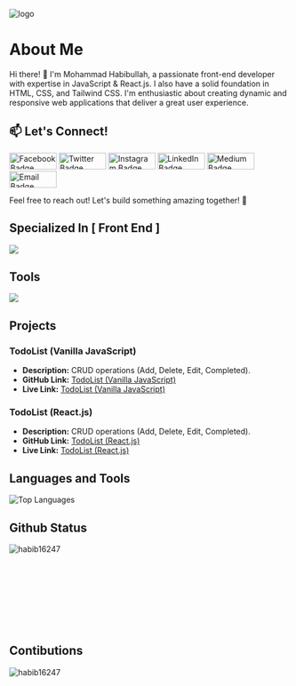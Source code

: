 ![logo](https://camo.githubusercontent.com/48ec00ed4c84e771db4a1db90b56352923a8d644452a32b434d68e97006c9337/68747470733a2f2f63686b736b696c6c732e636f6d2f77702d636f6e74656e742f75706c6f6164732f323032302f30342f504e432d416e696d617465642d42616e6e6572732e676966)
# About Me

Hi there! 👋 I'm Mohammad Habibullah, a passionate front-end developer with expertise in JavaScript & React.js. I also have a solid foundation in HTML, CSS, and Tailwind CSS. I'm enthusiastic about creating dynamic and responsive web applications that deliver a great user experience.


## 📫 Let's Connect!

[<img src="https://img.shields.io/badge/-Facebook-1877F2?style=flat-square&logo=facebook&logoColor=white" alt="Facebook Badge" width="85" height="30" >]([your_facebook_profile_url](https://www.facebook.com/profile.php?id=100087430404639))
[<img src="https://img.shields.io/badge/-Twitter-1DA1F2?style=flat-square&logo=twitter&logoColor=white" alt="Twitter Badge" width="85" height="30" >](https://twitter.com/MDHabib162470)
[<img src="https://img.shields.io/badge/-Instagram-E4405F?style=flat-square&logo=instagram&logoColor=white" alt="Instagram Badge" width="85" height="30" >](your_instagram_profile_url)
[<img src="https://img.shields.io/badge/-LinkedIn-0A66C2?style=flat-square&logo=linkedin&logoColor=white" alt="LinkedIn Badge" width="85" height="30" >](https://www.linkedin.com/in/md-habibullah-b22643259/)
[<img src="https://img.shields.io/badge/-Medium-12100E?style=flat-square&logo=medium&logoColor=white" alt="Medium Badge" width="85" height="30" >](your_medium_profile_url)
[<img src="https://img.shields.io/badge/-Email-D14836?style=flat-square&logo=gmail&logoColor=white" alt="Email Badge" width="85" height="30" >](mailto:habibullah162470@gmail.com)

Feel free to reach out! Let's build something amazing together! 🚀

## Specialized In [ Front End ]
<img src="https://skillicons.dev/icons?i=html,css,tailwind,js,react,firebase,mongodb" /> 

## Tools
<img src="https://skillicons.dev/icons?i=vscode,figma,vite,vercel" />


## Projects

### TodoList (Vanilla JavaScript)

- **Description:** CRUD operations (Add, Delete, Edit, Completed).
- **GitHub Link:** [TodoList (Vanilla JavaScript)](https://github.com/RashedAbdullah/LogicBuild/tree/main/TodoList)
- **Live Link:** [TodoList (Vanilla JavaScript)](https://logic-build.vercel.app)

### TodoList (React.js)

- **Description:** CRUD operations (Add, Delete, Edit, Completed).
- **GitHub Link:** [TodoList (React.js)](https://github.com/habib16247/Reducer-TodoApp)
- **Live Link:** [TodoList (React.js)](https://reducer-todo-app-ashy.vercel.app/)



## Languages and Tools
<img src="https://github-readme-stats.vercel.app/api/top-langs/?username=habib16247&layout=compact" alt="Top Languages">

## Github Status
<p>&nbsp;<img align="left" src="https://github-readme-stats.vercel.app/api?username=habib16247&show_icons=true&locale=en" alt="habib16247"/></p>


<br/>
<br/>
<br/>
<br/>
<br/>
<br/>
<br/>

## Contibutions
<img align="center" src="https://github-readme-streak-stats.herokuapp.com/?user=habib16247&" alt="habib16247" />





